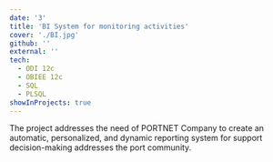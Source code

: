 ```yaml
---
date: '3'
title: 'BI System for monitoring activities'
cover: './BI.jpg'
github: ''
external: ''
tech:
  - ODI 12c
  - OBIEE 12c
  - SQL
  - PLSQL
showInProjects: true
---
```


The project addresses the need of PORTNET Company to create an automatic, personalized, and dynamic reporting system for support decision-making addresses the port community. 
